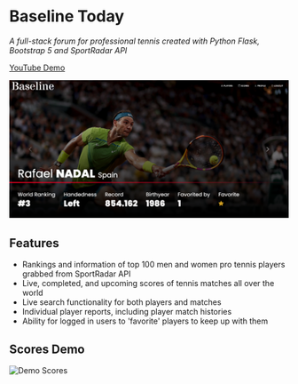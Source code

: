 # Baseline Today

*A full-stack forum for professional tennis created with Python Flask, Bootstrap 5 and SportRadar API*

<a href="https://www.youtube.com/watch?v=-epCZqByyrY&ab_channel=BrandonTaylor">YouTube Demo</a>

![Demo Nadal](nadal.png)

## Features

- Rankings and information of top 100 men and women pro tennis players grabbed from SportRadar API
- Live, completed, and upcoming scores of tennis matches all over the world
- Live search functionality for both players and matches
- Individual player reports, including player match histories
- Ability for logged in users to 'favorite' players to keep up with them

## Scores Demo

![Demo Scores](scores.gif)
